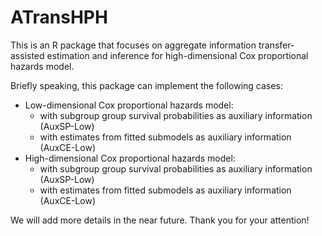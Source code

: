 # ATransHPH
This is an R package that focuses on aggregate information transfer-assisted estimation and inference for high-dimensional Cox proportional hazards model.

Briefly speaking, this package can implement the following cases:
- Low-dimensional Cox proportional hazards model:
  - with subgroup group survival probabilities as auxiliary information (AuxSP-Low)
  - with estimates from fitted submodels as auxiliary information (AuxCE-Low)
- High-dimensional Cox proportional hazards model:
  - with subgroup group survival probabilities as auxiliary information (AuxSP-Low)
  - with estimates from fitted submodels as auxiliary information (AuxCE-Low)



We will add more details in the near future. Thank you for your attention!
